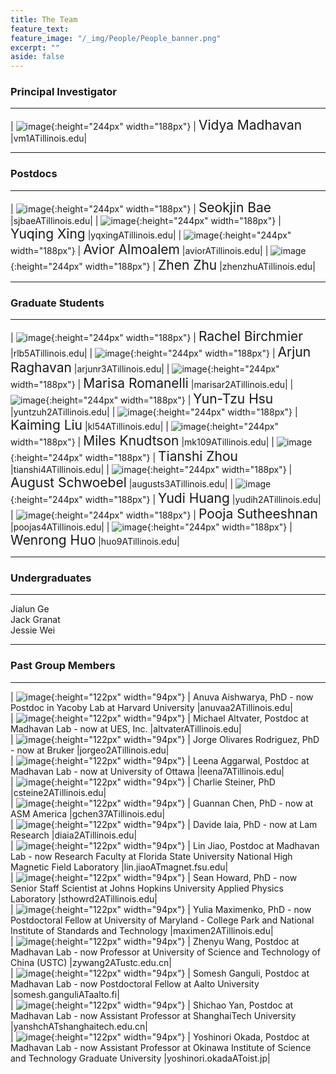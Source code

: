 ```yaml
---
title: The Team
feature_text:
feature_image: "/_img/People/People_banner.png"
excerpt: ""
aside: false
---
```


### Principal Investigator
---

| ![image](/_img/People/Vidya.png "Vidya Madhavan"){:height="244px" width="188px"} |  <span style="font-size:1.5em">Vidya Madhavan</span> |vm1ATillinois.edu|

---

### Postdocs
---

| ![image](/_img/People/Seokjin.jpg "Seokjin Bae"){:height="244px" width="188px"} |  <span style="font-size:1.5em">Seokjin Bae</span> |sjbaeATillinois.edu|
| ![image](/_img/People/Yuqing.jpg "Yuqing Xing"){:height="244px" width="188px"} |  <span style="font-size:1.5em">Yuqing Xing</span> |yqxingATillinois.edu|
| ![image](/_img/People/Avior.jpg "Avior Almoalem"){:height="244px" width="188px"} |  <span style="font-size:1.5em">Avior Almoalem</span> |aviorATillinois.edu|
| ![image](/_img/People/Zhen.jpg "Zhen Zhu"){:height="244px" width="188px"} |  <span style="font-size:1.5em">Zhen Zhu</span> |zhenzhuATillinois.edu|

---

### Graduate Students

---

| ![image](/_img/People/Rachel.jpg "Rachel Birchmier"){:height="244px" width="188px"} |  <span style="font-size:1.5em">Rachel Birchmier</span> |rlb5ATillinois.edu|
| ![image](/_img/People/Arjun.jpg "Arjun Raghavan"){:height="244px" width="188px"} |  <span style="font-size:1.5em">Arjun Raghavan</span> |arjunr3ATillinois.edu|
| ![image](/_img/People/Marisa.jpg "Marisa Romanelli"){:height="244px" width="188px"} |  <span style="font-size:1.5em">Marisa Romanelli</span> |marisar2ATillinois.edu|
| ![image](/_img/People/Joy.jpg "Yun-Tzu Hsu"){:height="244px" width="188px"} |  <span style="font-size:1.5em">Yun-Tzu Hsu</span> |yuntzuh2ATillinois.edu|
| ![image](/_img/People/Kaiming.jpg "Kaiming Liu"){:height="244px" width="188px"} |  <span style="font-size:1.5em">Kaiming Liu</span> |kl54ATillinois.edu|
| ![image](/_img/People/Miles.jpg "Miles Knudtson"){:height="244px" width="188px"} |  <span style="font-size:1.5em">Miles Knudtson</span> |mk109ATillinois.edu|
| ![image](/_img/People/Tianshi.jpg "Tianshi Zhou"){:height="244px" width="188px"} |  <span style="font-size:1.5em">Tianshi Zhou</span> |tianshi4ATillinois.edu|
| ![image](/_img/People/August.jpg "August Schwoebel"){:height="244px" width="188px"} |  <span style="font-size:1.5em">August Schwoebel</span> |augusts3ATillinois.edu|
| ![image](/_img/People/Yudi.jpg "Yudi Huang"){:height="244px" width="188px"} |  <span style="font-size:1.5em">Yudi Huang</span> |yudih2ATillinois.edu|
| ![image](/_img/People/Pooja.jpg "Pooja Sutheeshnan"){:height="244px" width="188px"} |  <span style="font-size:1.5em">Pooja Sutheeshnan</span> |poojas4ATillinois.edu|
| ![image](/_img/People/Wenrong.jpg "Wenrong Huo"){:height="244px" width="188px"} |  <span style="font-size:1.5em">Wenrong Huo</span> |huo9ATillinois.edu|

---

### Undergraduates

---

Jialun Ge <br>
Jack Granat <br>
Jessie Wei


---

### Past Group Members

---
| ![image](/_img/People/Anuva.jpg "Anuva Aishwarya, PhD - now Postdoc in Yacoby Lab at Harvard University"){:height="122px" width="94px"} |  <span style="font-size:1.0em">Anuva Aishwarya, PhD - now Postdoc in Yacoby Lab at Harvard University</span> |anuvaa2ATillinois.edu|<br>
| ![image](/_img/People/Mike.jpg "Michael Altvater, Postdoc at Madhavan Lab - now at UES, Inc."){:height="122px" width="94px"} |  <span style="font-size:1.0em">Michael Altvater, Postdoc at Madhavan Lab - now at UES, Inc.</span> |altvaterATillinois.edu|<br>
| ![image](/_img/People/Jorge.jpg "Jorge Olivares Rodriguez, PhD - now at Bruker"){:height="122px" width="94px"} |  <span style="font-size:1.0em">Jorge Olivares Rodriguez, PhD - now at Bruker</span> |jorgeo2ATillinois.edu|<br>
| ![image](/_img/People/Leena.png "Leena Aggarwal, Postdoc at Madhavan Lab - now at University of Ottawa"){:height="122px" width="94px"} |  <span style="font-size:1.0em">Leena Aggarwal, Postdoc at Madhavan Lab - now at University of Ottawa</span> |leena7ATillinois.edu|<br>
| ![image](/_img/People/Charlie.jpg "Charlie Steiner, PhD"){:height="122px" width="94px"} |  <span style="font-size:1.0em">Charlie Steiner, PhD</span> |csteine2ATillinois.edu|<br>
| ![image](/_img/People/Guannan.jpg "Guannan Chen, PhD - now at ASM America"){:height="122px" width="94px"} |  <span style="font-size:1.0em">Guannan Chen, PhD - now at ASM America</span> |gchen37ATillinois.edu|<br>
| ![image](/_img/People/Davide.jpg "Davide Iaia, PhD - now at Lam Research"){:height="122px" width="94px"} |  <span style="font-size:1.0em">Davide Iaia, PhD - now at Lam Research</span> |diaia2ATillinois.edu|<br>
| ![image](/_img/People/Lin.jpg "Lin Jiao, Postdoc at Madhavan Lab - now Research Faculty at Florida State University National High Magnetic Field Laboratory"){:height="122px" width="94px"} |  <span style="font-size:1.0em">Lin Jiao, Postdoc at Madhavan Lab - now Research Faculty at Florida State University National High Magnetic Field Laboratory</span> |lin.jiaoATmagnet.fsu.edu|<br>
| ![image](/_img/People/Sean.jpg "Sean Howard, PhD - now Senior Staff Scientist at Johns Hopkins University Applied Physics Laboratory"){:height="122px" width="94px"} |  <span style="font-size:1.0em">Sean Howard, PhD - now Senior Staff Scientist at Johns Hopkins University Applied Physics Laboratory</span> |sthowrd2ATillinois.edu|<br>
| ![image](/_img/People/Yulia.jpg "Yulia Maximenko, PhD - now Postdoctoral Fellow at University of Maryland - College Park and National Institute of Standards and Technology"){:height="122px" width="94px"} |  <span style="font-size:1.0em">Yulia Maximenko, PhD - now Postdoctoral Fellow at University of Maryland - College Park and National Institute of Standards and Technology</span> |maximen2ATillinois.edu|<br>
| ![image](/_img/People/Zhenyu.jpg "Zhenyu Wang, Postdoc at Madhavan Lab - now Professor at University of Science and Technology of China (USTC)"){:height="122px" width="94px"} |  <span style="font-size:1.0em">Zhenyu Wang, Postdoc at Madhavan Lab - now Professor at University of Science and Technology of China (USTC)</span> |zywang2ATustc.edu.cn|<br>
| ![image](/_img/People/Somesh.jpg "Somesh Ganguli, Postdoc at Madhavan Lab - now Postdoctoral Fellow at Aalto University"){:height="122px" width="94px"} |  <span style="font-size:1.0em">Somesh Ganguli, Postdoc at Madhavan Lab - now Postdoctoral Fellow at Aalto University</span> |somesh.ganguliATaalto.fi|<br>
| ![image](/_img/People/Shichao.jpg "Shichao Yan, Postdoc at Madhavan Lab - now Assistant Professor at ShanghaiTech University"){:height="122px" width="94px"} |  <span style="font-size:1.0em">Shichao Yan, Postdoc at Madhavan Lab - now Assistant Professor at ShanghaiTech University</span> |yanshchATshanghaitech.edu.cn|<br>
| ![image](/_img/People/Yoshi.jpg "Yoshinori Okada, Postdoc at Madhavan Lab - now Assistant Professor at Okinawa Institute of Science and Technology Graduate University"){:height="122px" width="94px"} |  <span style="font-size:1.0em">Yoshinori Okada, Postdoc at Madhavan Lab - now Assistant Professor at Okinawa Institute of Science and Technology Graduate University</span> |yoshinori.okadaAToist.jp|
